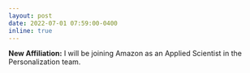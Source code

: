 ```yaml
---
layout: post
date: 2022-07-01 07:59:00-0400
inline: true
---
```


**New Affiliation:** I will be joining Amazon as an Applied Scientist in the Personalization team.
